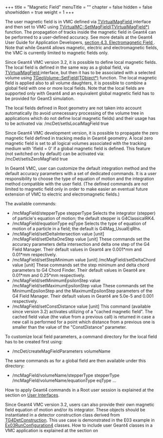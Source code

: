 +++
title = "Magnetic Field"
menuTitle = ""
chapter = false
hidden = false
showhidden = true
weight = 1
+++

<p>The user magnetic field is in VMC defined via <a href="http://root.cern.ch/root/html/TVirtualMagField.html"> TVirtualMagField </a> interface and then set to VMC using <a href="http://root.cern.ch/root/html/TVirtualMC.html">TVirtualMC::SetMagField(TVirtualMagField*)</a> function. The propagation of tracks inside the magnetic field in Geant4 can be performed to a user-defined accuracy. See more details at the Geant4 User Guide for Application Developers, <a href="http://geant4.web.cern.ch/geant4/UserDocumentation/UsersGuides/ForApplicationDeveloper/html/ch04s03.html"> section 4.3. Electromagnetic Field </a>. Note that while Geant4 allows magnetic, electric and electromagnetic fields, the VMC is currently limited to magnetic fields only.</p>

<p>Since Geant4 VMC version 3.2, it is possible to define local magnetic fields. The local field is defined in the same way as a global field, via <a href="http://root.cern.ch/root/html/TVirtualMagField.html"> TVirtualMagField </a> interface, but then it has to be associated with a selected volume using <a href="https://root.cern.ch/root/htmldoc/TGeoVolume.html"> TGeoVolume::SetField(TObject*)</a> function. The local magnetic field is applied also to all volume daughters, it is possible to combine a global field with one or more local fields. Note that the local fields are supported only with Geant4 and an equivalent global magnetic field has to be provided for Geant3 simulation.</p>

<p>The local fields defined in Root geometry are not taken into account automatically (to avoid unnecessary processing of the volume tree in applications which do not define local magnetic fields) and their usage has to be activated via: 
<bash>/mcDet/setIsLocalMagField true 
</bash></p>

<p>Since Geant4 VMC development version, it is possible to propagate the zero magnetic field defined in tracking media in Geant4 geometry. A local zero magnetic field is set to all logical volumes associated with the tracking medium with 'ifield = 0' if a global magnetic field is defined. This feature (not switched on by default) can be activated via: 
<bash>/mcDet/setIsZeroMagField true 
</bash></p>

<p>In Geant4 VMC, user can customize the default integration method and the default accuracy parameters with a set of dedicated commands. It is a user responsibility to choose the type of equation of motion and the integration method compatible with the user field. (The defined commands are not limited to magnetic field only in order to make easier an eventual future extension of VMC to electric and electromagnetic fields.)</p>

<p>The available commands:</p>

<ul>
	<li> <bash>
/mcMagField/stepperType stepperType </bash> 
       Selects the integrator (stepper) of particle's equation of motion; the default stepper is G4ClassicalRK4.</li>
	<li> <bash>
/mcMagField/equationType eqType </bash>
	Selects the type of equation of motion of a particle in a field; the default is G4Mag_UsualEqRhs.</li>
	<li>
	<bash>
/mcMagField/setDeltaIntersection value [unit]
/mcMagField/setDeltaOneStep value [unit]</bash>
	These commands set the accuracy parameters delta intersection and delta one step of the G4 Field Manager. Their default values in Geant4 are 0.001*mm and 0.01*mm respectively.</li>
	<li>
	<bash>
/mcMagField/setStepMinimum value [unit]
/mcMagField/setDeltaChord  value [unit]</bash>
	These commands set the step minimum and delta chord parameters to G4 Chord Finder. Their default values in Geant4 are 0.01*mm and 0.25*mm respectively.</li>
	<li>
	<bash>
/mcMagField/setMinimumEpsilonStep value
/mcMagField/setMaximumEpsilonStep value </bash>
	These commands set the MinimumEpsilonStep and the MaximumEpsilonStep parameters of the G4 Field Manager. Their default values in Geant4 are 5.0e-5 and 0.001 respectively.</li>
	<li>
	<bash>
/mcMagField/setConstDistance value [unit] </bash>
	This command (available since version 3.2) activates utilizing of a "cached magnetic field". The cached field value (the value from a previous call) is returned in case a new call is performed for a point which distance from a previous one is smaller than the value of the "ConstDistance" parameter.</li>
</ul>

<p>To customize local field parameters, a command directory for the local field has to be created first using:</p>

<ul>
	<li>
	<bash>
/mcDet/createMagFieldParameters volumeName</bash>
	</li>
</ul>
The same commands as for a global field are then available under this directory:

<ul>
	<li>
	<bash>
/mcMagField/volumeName/stepperType stepperType
/mcMagField/volumeName/equationType eqType
...</bash>
	</li>
</ul>

<p>How to apply Geant4 commands in a Root user session is explained at the section on <a href="/drupal/content/user-interfaces"> User Interfaces</a>.</p>

<p>Since Geant4 VMC version 3.2, users can also provide their own magnetic field equation of motion and/or its integrator. These objects should be instantiated in a detector construction class derived from <a href="http://ivana.home.cern.ch/ivana/g4vmc_html/classTG4DetConstruction.html"> TG4DetConstruction</a>. This use case is demonstrated in the E03 example in <a href="http://ivana.home.cern.ch/ivana/examples_html/classEx03G4DetectorConstruction.html> Ex03G4DetectorConstruction</a> and <a href="http://ivana.home.cern.ch/ivana/examples_html/classEx03RunConfiguration4.html"> Ex03RunConfiguration4</a> classes. How to include user Geant4 classes in a VMC application is explained at the section on  <a href="/drupal/content/user-geant4-classes> User Geant4 classes</a>.


